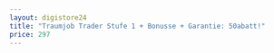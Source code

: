 ```yaml
---
layout: digistore24
title: "Traumjob Trader Stufe 1 + Bonusse + Garantie: 50abatt!"
price: 297
---
```

